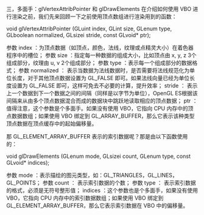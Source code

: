 三，多面手：glVertexAttribPointer 和 glDrawElements
在介绍如何使用 VBO 进行渲染之前，我们先来回顾一下之前使用顶点数组进行渲染用到的函数：

void glVertexAttribPointer (GLuint index, GLint size, GLenum type, GLboolean normalized, GLsizei stride, const GLvoid* ptr);

参数 index ：为顶点数据（如顶点，颜色，法线，纹理或点精灵大小）在着色器程序中的槽位；
参数 size ：指定每一种数据的组成大小，比如顶点由 x, y, z 3个组成部分，纹理由 u, v 2个组成部分；
参数 type ：表示每一个组成部分的数据格式；
参数 normalized ： 表示当数据为法线数据时，是否需要将法线规范化为单位长度，对于其他顶点数据设置为 GL_FALSE 即可。如果法线向量已经为单位长度设置为 GL_FALSE 即可，这样可免去不必要的计算，提升效率；
stride ： 表示上一个数据到下一个数据之间的间隔（同样是以字节为单位），OpenGL ES根据该间隔来从由多个顶点数据混合而成的数据块中跳跃地读取相应的顶点数据；
ptr ：值得注意，这个参数是个多面手。如果没有使用 VBO，它指向 CPU 内存中的顶点数据数组；如果使用 VBO 绑定到 GL_ARRAY_BUFFER，那么它表示该种类型顶点数据在顶点缓存中的起始偏移量。

那 GL_ELEMENT_ARRAY_BUFFER 表示的索引数据呢？那是由以下函数使用的：

void glDrawElements (GLenum mode, GLsizei count, GLenum type, const GLvoid* indices);

参数 mode ：表示描绘的图元类型，如：GL_TRIANGLES，GL_LINES，GL_POINTS；
参数 count ： 表示索引数据的个数；
参数 type ： 表示索引数据的格式，必须是无符号整形值；
indices ：这个参数也是个多面手，如果没有使用 VBO，它指向 CPU 内存中的索引数据数组；如果使用 VBO 绑定到 GL_ELEMENT_ARRAY_BUFFER，那么它表示索引数据在 VBO 中的偏移量。